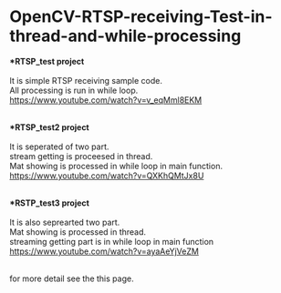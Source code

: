 # OpenCV-RTSP-receiving-Test-in-thread-and-while-processing





<b>*RTSP_test project </b><br><br>
It is simple RTSP receiving sample code. <br>
All processing is run in while loop.<br>
https://www.youtube.com/watch?v=v_eqMml8EKM
<br>
<br>

<b>*RTSP_test2 project </b><br><br>
It is seperated of two part.<br>
stream getting is proceesed in thread.<br>
Mat showing is processed in while loop in main function.<br>
https://www.youtube.com/watch?v=QXKhQMtJx8U
<br>
<br>

<b>*RSTP_test3 project </b><br><br>
It is also seprearted two part.<br>
Mat showing is processed in thread.<br>
streaming getting part is in while loop in main function<br>
https://www.youtube.com/watch?v=ayaAeYjVeZM
<br>
<br>

for more detail
see the this page.




